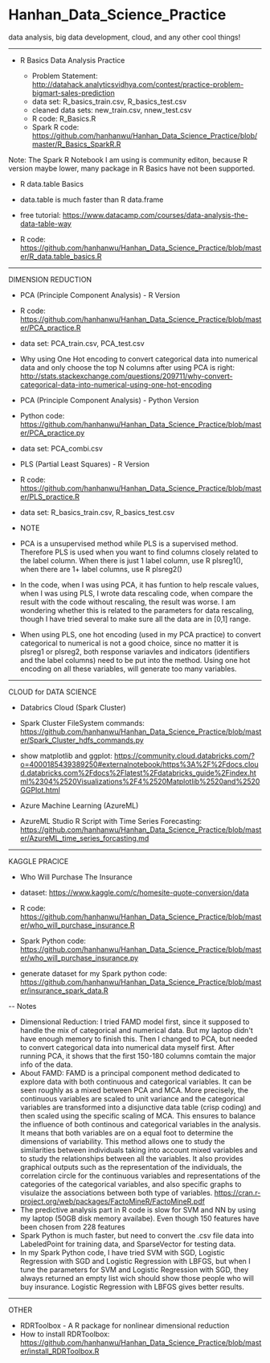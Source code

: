 # Hanhan_Data_Science_Practice
data analysis, big data development, cloud, and any other cool things!


********************************************

* R Basics Data Analysis Practice

  * Problem Statement: http://datahack.analyticsvidhya.com/contest/practice-problem-bigmart-sales-prediction
  * data set: R_basics_train.csv, R_basics_test.csv
  * cleaned data sets: new_train.csv, nnew_test.csv
  * R code: R_Basics.R
  * Spark R code: https://github.com/hanhanwu/Hanhan_Data_Science_Practice/blob/master/R_Basics_SparkR.R
 
Note: The Spark R Notebook I am using is community editon, because R version maybe lower, many package in R Basics have not been supported.

* R data.table Basics

 * data.table is much faster than R data.frame
 * free tutorial: https://www.datacamp.com/courses/data-analysis-the-data-table-way
 * R code: https://github.com/hanhanwu/Hanhan_Data_Science_Practice/blob/master/R_data.table_basics.R


********************************************

DIMENSION REDUCTION

* PCA (Principle Component Analysis) - R Version

 * R code: https://github.com/hanhanwu/Hanhan_Data_Science_Practice/blob/master/PCA_practice.R
 * data set: PCA_train.csv, PCA_test.csv
 * Why using One Hot encoding to convert categorical data into numerical data and only choose the top N columns after using PCA is right: http://stats.stackexchange.com/questions/209711/why-convert-categorical-data-into-numerical-using-one-hot-encoding

* PCA (Principle Component Analysis) - Python Version

 * Python code: https://github.com/hanhanwu/Hanhan_Data_Science_Practice/blob/master/PCA_practice.py
 * data set: PCA_combi.csv
 
* PLS (Partial Least Squares) - R Version

 * R code: https://github.com/hanhanwu/Hanhan_Data_Science_Practice/blob/master/PLS_practice.R
 * data set: R_basics_train.csv, R_basics_test.csv

* NOTE
 * PCA is a unsupervised method while PLS is a supervised method. Therefore PLS is used when you want to find columns closely related to the label column. When there is just 1 label column, use R plsreg1(), when there are 1+ label columns, use R plsreg2()
 * In the code, when I was using PCA, it has funtion to help rescale values, when I was using PLS, I wrote data rescaling code, when compare the result with the code without rescaling, the result was worse. I am wondering whether this is related to the parameters for data rescaling, though I have tried several to make sure all the data are in [0,1] range.
 * When using PLS, one hot encoding (used in my PCA practice) to convert categorical to numerical is not a good choice, since no matter it is plsreg1 or plsreg2, both response variavles and indicators (identifiers and the label columns) need to be put into the method. Using one hot encoding on all these variables, will generate too many variables.

********************************************

CLOUD for DATA SCIENCE

* Databrics Cloud (Spark Cluster)
 
 * Spark Cluster FileSystem commands:
 https://github.com/hanhanwu/Hanhan_Data_Science_Practice/blob/master/Spark_Cluster_hdfs_commands.py
 * show matplotlib and ggplot: https://community.cloud.databricks.com/?o=4000185439389250#externalnotebook/https%3A%2F%2Fdocs.cloud.databricks.com%2Fdocs%2Flatest%2Fdatabricks_guide%2Findex.html%2304%2520Visualizations%2F4%2520Matplotlib%2520and%2520GGPlot.html


* Azure Machine Learning (AzureML)
  
 * AzureML Studio R Script with Time Series Forecasting: https://github.com/hanhanwu/Hanhan_Data_Science_Practice/blob/master/AzureML_time_series_forcasting.md


********************************************

KAGGLE PRACICE

* Who Will Purchase The Insurance

 * dataset: https://www.kaggle.com/c/homesite-quote-conversion/data
 * R code: https://github.com/hanhanwu/Hanhan_Data_Science_Practice/blob/master/who_will_purchase_insurance.R
 * Spark Python code: https://github.com/hanhanwu/Hanhan_Data_Science_Practice/blob/master/who_will_purchase_insurance.py
 * generate dataset for my Spark python code: https://github.com/hanhanwu/Hanhan_Data_Science_Practice/blob/master/insurance_spark_data.R
 
 -- Notes
 * Dimensional Reduction: I tried FAMD model first, since it supposed to handle the mix of categorical and numerical data. But my laptop didn't have enough memory to finish this. Then I changed to PCA, but needed to convert categorical data into numerical data myself first. After running PCA, it shows that the first 150-180 columns comtain the major info of the data.
 * About FAMD: FAMD is a principal component method dedicated to explore data with both continuous and categorical variables. It can be seen roughly as a mixed between PCA and MCA. More precisely, the continuous variables are scaled to unit variance and the categorical variables are transformed into a disjunctive data table (crisp coding) and then scaled using the specific scaling of MCA. This ensures to balance the influence of both continous and categorical variables in the analysis. It means that both variables are on a equal foot to determine the dimensions of variability. This method allows one to study the similarities between individuals taking into account mixed variables and to study the relationships between all the variables. It also provides graphical outputs such as the representation of the individuals, the correlation circle for the continuous variables and representations of the categories of the categorical variables, and also specific graphs to visulaize the associations between both type of variables. https://cran.r-project.org/web/packages/FactoMineR/FactoMineR.pdf
 * The predictive analysis part in R code is slow for SVM and NN by using my laptop (50GB disk memory availabe). Even though 150 features have been chosen from 228 features
 * Spark Python is much faster, but need to convert the .csv file data into LabeledPoint for training data, and SparseVector for testing data.
 * In my Spark Python code, I have tried SVM with SGD, Logistic Regression with SGD and Logistic Regression with LBFGS, but when I tune the parameters for SVM and Logistic Regression with SGD, they always returned an empty list wich should show those people who will buy insurance. Logistic Regression with LBFGS gives better results.


*********************************************

OTHER

* RDRToolbox - A R package for nonlinear dimensional reduction
 * How to install RDRToolbox: https://github.com/hanhanwu/Hanhan_Data_Science_Practice/blob/master/install_RDRToolbox.R
